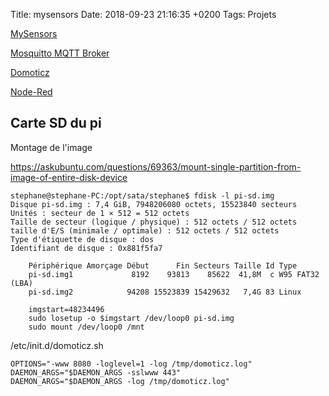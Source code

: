 Title:  mysensors
Date:   2018-09-23 21:16:35 +0200
Tags: Projets


[MySensors](https://www.mysensors.org/)

[Mosquitto MQTT Broker](https://mosquitto.org/)

[Domoticz](https://domoticz.com/)

[Node-Red](https://nodered.org/)


## Carte SD du pi

Montage de l'image

<https://askubuntu.com/questions/69363/mount-single-partition-from-image-of-entire-disk-device>

```
stephane@stephane-PC:/opt/sata/stephane$ fdisk -l pi-sd.img 
Disque pi-sd.img : 7,4 GiB, 7948206080 octets, 15523840 secteurs
Unités : secteur de 1 × 512 = 512 octets
Taille de secteur (logique / physique) : 512 octets / 512 octets
taille d'E/S (minimale / optimale) : 512 octets / 512 octets
Type d'étiquette de disque : dos
Identifiant de disque : 0x881f5fa7

	Périphérique Amorçage Début      Fin Secteurs Taille Id Type
	pi-sd.img1             8192    93813    85622  41,8M  c W95 FAT32 (LBA)
	pi-sd.img2            94208 15523839 15429632   7,4G 83 Linux

	imgstart=48234496
	sudo losetup -o $imgstart /dev/loop0 pi-sd.img
	sudo mount /dev/loop0 /mnt
```	

/etc/init.d/domoticz.sh

	OPTIONS="-www 8080 -loglevel=1 -log /tmp/domoticz.log"
	DAEMON_ARGS="$DAEMON_ARGS -sslwww 443"
	DAEMON_ARGS="$DAEMON_ARGS -log /tmp/domoticz.log"

